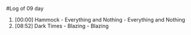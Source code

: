 #Log of 09 day

1. [00:00] Hammock - Everything and Nothing - Everything and Nothing
1. [08:52] Dark Times - Blazing - Blazing
